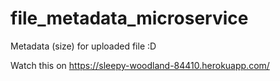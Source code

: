# file_metadata_microservice

Metadata (size) for uploaded file :D

Watch this on https://sleepy-woodland-84410.herokuapp.com/
